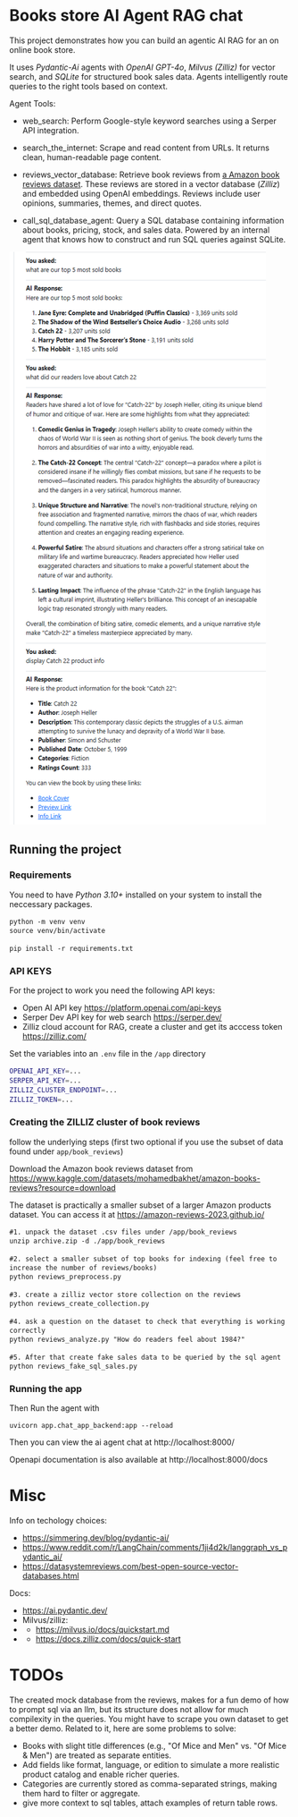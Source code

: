 # Books store AI Agent RAG chat

This project demonstrates how you can build an agentic AI RAG
for an on online book store.

It uses *Pydantic-Ai* agents with *OpenAI GPT-4o*, *Milvus (Zilliz)* for vector search, and *SQLite* for structured book sales data. 
Agents intelligently route queries to the right tools based on context.

Agent Tools:

* web_search: Perform Google-style keyword searches using a Serper API integration.

*  search_the_internet: Scrape and read content from URLs. It returns clean, human-readable page content.

* reviews_vector_database: Retrieve book reviews from [a Amazon book reviews dataset](https://www.kaggle.com/datasets/mohamedbakhet/amazon-books-reviews). These reviews are stored in a vector database (*Zilliz*) and embedded using OpenAI embeddings.
Reviews include user opinions, summaries, themes, and direct quotes.

* call_sql_database_agent: Query a SQL database containing information about books, pricing, stock, and sales data.
Powered by an internal agent that knows how to construct and run SQL queries against SQLite.
 
![Example usage](./prompt.PNG)


## Running the project

### Requirements

You need to have *Python 3.10+* installed on your system to install the neccessary packages.

```
python -m venv venv
source venv/bin/activate

pip install -r requirements.txt
```


### API KEYS

For the project to work you need the following API keys:
* Open AI API key https://platform.openai.com/api-keys
* Serper Dev API key for web search https://serper.dev/
* Zilliz cloud account for RAG, create a cluster and get its acccess token https://zilliz.com/ 

Set the variables into an `.env` file in the `/app` directory

```bash
OPENAI_API_KEY=...
SERPER_API_KEY=...
ZILLIZ_CLUSTER_ENDPOINT=...
ZILLIZ_TOKEN=...
```

### Creating the ZILLIZ cluster of book reviews

follow the underlying steps (first two optional if you use the subset of data found under `app/book_reviews`)

Download the Amazon book reviews dataset from
https://www.kaggle.com/datasets/mohamedbakhet/amazon-books-reviews?resource=download 

The dataset is practically a smaller subset of a larger Amazon products dataset. You can access it at
https://amazon-reviews-2023.github.io/ 
 
```
#1. unpack the dataset .csv files under /app/book_reviews
unzip archive.zip -d ./app/book_reviews

#2. select a smaller subset of top books for indexing (feel free to increase the number of reviews/books)
python reviews_preprocess.py

#3. create a zilliz vector store collection on the reviews
python reviews_create_collection.py

#4. ask a question on the dataset to check that everything is working correctly
python reviews_analyze.py "How do readers feel about 1984?"

#5. After that create fake sales data to be queried by the sql agent
python reviews_fake_sql_sales.py
```


### Running the app

Then Run the agent with
```
uvicorn app.chat_app_backend:app --reload
```

Then you can view the ai agent chat at http://localhost:8000/ 

Openapi documentation is also available at http://localhost:8000/docs 



# Misc

Info on techology choices:
* https://simmering.dev/blog/pydantic-ai/
* https://www.reddit.com/r/LangChain/comments/1ji4d2k/langgraph_vs_pydantic_ai/ 
* https://datasystemreviews.com/best-open-source-vector-databases.html


Docs:
* https://ai.pydantic.dev/ 
* Milvus/zilliz:
* * https://milvus.io/docs/quickstart.md 
* * https://docs.zilliz.com/docs/quick-start

# TODOs

The created mock database from the reviews, makes for a fun demo of how to prompt sql via an llm, but its
structure does not allow for much compilexity in the queries. You might have to scrape you own dataset to get
a better demo. Related to it, here are some problems to solve:
* Books with slight title differences (e.g., "Of Mice and Men" vs. "Of Mice & Men") are treated as separate entities.
* Add fields like format, language, or edition to simulate a more realistic product catalog and enable richer queries.
* Categories are currently stored as comma-separated strings, making them hard to filter or aggregate. 
* give more context to sql tables, attach examples of return table rows.